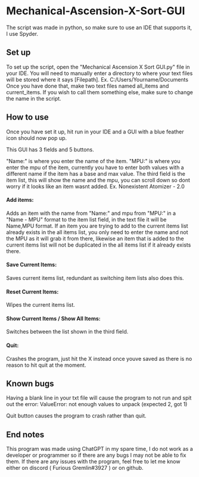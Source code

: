 # Mechanical-Ascension-X-Sort-GUI

The script was made in python, so make sure to use an IDE that supports it, I use Spyder.

## Set up
To set up the script, open the "Mechanical Ascension X Sort GUI.py" file in your IDE.
You will need to manually enter a directory to where your text files will be stored where it says [Filepath]. Ex. C:/Users/Yourname/Documents
Once you have done that, make two text files named all_items and current_items. If you wish to call them something else, make sure to change the name in the script.

## How to use
Once you have set it up, hit run in your IDE and a GUI with a blue feather icon should now pop up.

This GUI has 3 fields and 5 buttons.

"Name:" is where you enter the name of the item.
"MPU:" is where you enter the mpu of the item, currently you have to enter both values with a different name if the item has a base and max value.
The third field is the item list, this will show the name and the mpu, you can scroll down so dont worry if it looks like an item wasnt added. 
Ex. Nonexistent Atomizer - 2.0

#### Add items: 
Adds an item with the name from "Name:" and mpu from "MPU:" in a "Name - MPU" format to the item list field, in the text file it will be Name,MPU format. If an item you are trying to add to the current items list already exists in the all items list, you only need to enter the name and not the MPU as it will grab it from there, likewise an item that is added to the current items list will not be duplicated in the all items list if it already exists there.

#### Save Current Items: 
Saves current items list, redundant as switching item lists also does this.

#### Reset Current Items: 
Wipes the current items list.

#### Show Current Items / Show All Items: 
Switches between the list shown in the third field.

#### Quit: 
Crashes the program, just hit the X instead once youve saved as there is no reason to hit quit at the moment.

## Known bugs

Having a blank line in your txt file will cause the program to not run and spit out the error:
ValueError: not enough values to unpack (expected 2, got 1)

Quit button causes the program to crash rather than quit.

## End notes

This program was made using ChatGPT in my spare time, I do not work as a developer or programmer so if there are any bugs I may not be able to fix them.
If there are any issues with the program, feel free to let me know either on discord ( Furious Gremlin#3927 ) or on github.

